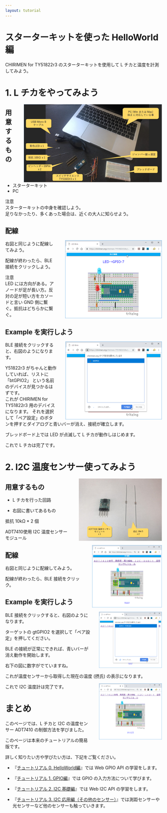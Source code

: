 ```yaml
---
layout: tutorial
---
```


# スターターキットを使った HelloWorld 編

CHIRIMEN for TY51822r3 のスターターキットを使用して L チカと温度を計測してみよう。

<div style="page-break-before:always"></div>

# 1. L チカをやってみよう
<p>
  <img src="imgs/section0/hardware.jpg" alt="Hardware" height="250" style = "float:right;padding-left:2em;">

## 用意するもの

* スターターキット<br>
* PC

注意<br>
スターターキットの中身を確認しよう。<br>
足りなかったり、多くあった場合は、近くの大人に知らせよう。

## 配線
<p>
<img src="imgs/section0/ledblink_2.png" alt="Browser"  height="250" style="float:right;padding-left:2em;">
右図と同じように配線してみよう。

配線が終わったら、BLE 接続をクリックしよう。

注意<br>
LED には方向がある。アノードが足が長い方。反対の足が短い方をカソードと言い GND 側に繋ぐ。抵抗はどちらかに繋ぐ。
</p>

## Example を実行しよう
<p>
<img src="imgs/section0/ledblink_3.png" alt="Browser" height="250" style="float:right;padding-left:2em;">

BLE 接続をクリックすると、右図のようになります。

Y51822r3 がちゃんと動作していれば、リストに「btGPIO2」 という名前のデバイスが見つかるはずです。<br>
これが CHIRIMEN for TY51822r3 用のデバイスになります。
それを選択して「ペア設定」のボタンを押すとダイアログと青いバーが消え、接続が確立します。

ブレッドボード上では LED が点滅して L チカが動作しはじめます。

これで L チカは完了です。

</p>

<div style="page-break-before:always"></div>



# 2. I2C 温度センサー使ってみよう

  <p>
  <img src="imgs/section2/adt7410_parts.jpg" alt="Browser" height="200" style="float:right;padding-left:2em;">
  
## 用意するもの

* L チカを行った回路

* 右図に書いてあるもの

抵抗 10kΩ * 2 個 

ADT7410使用 I2C 温度センサーモジュール

</p>

<p>
  <img src="imgs/section2/adt7410_1.png" alt="Browser" height="200" style="float:right;padding-left:2em;">
  
## 配線

右図と同じように配線してみよう。

配線が終わったら、BLE 接続をクリック。

</p>
  
## Example を実行しよう
<p>
  <img src="imgs/section2/adt7410_3.png" alt="Browser" height="180" style="float:right;padding-left:2em;">
  
BLE 接続をクリックすると、右図のようになります。

ターゲットの gtGPIO2 を選択して「ペア設定」を押してください。

BLE の接続が正常にできれば、青いバーが消え動作を開始します。
  
右下の図に数字がでていますね。

これが温度センサーから取得した現在の温度 (摂氏) の表示になります。

<img src="imgs/section2/adt7410_4.png" alt ="Browser" height="180" style="float:right;padding-left:2em;">

これで I2C 温度計は完了です。

</p>

<div style="page-break-before:always"></div>

# まとめ

このページでは、L チカと I2C の温度センサー ADT7410 の制御方法を学びました。

このページは本来のチュートリアルの簡易版です。

詳しく知りたい方や学びたい方は、下記をご覧ください。

* 『[チュートリアル 0. HelloWorld編](./section0.md)』では Web GPIO API の学習をします。

* 『[チュートリアル 1. GPIO編](./section1.md)』では GPIO の入力方法について学びます。

* 『[チュートリアル 2. I2C 基礎編](./section2.md)』では Web I2C API の学習をします。

* 『[チュートリアル 3. I2C 応用編（その他のセンサー）](./section3.md)』では測距センサーや光センサーなど他のセンサーも触っていきます。
